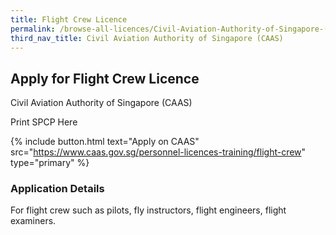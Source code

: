 ```yaml
---
title: Flight Crew Licence
permalink: /browse-all-licences/Civil-Aviation-Authority-of-Singapore-(CAAS)/Flight-Crew-Licence
third_nav_title: Civil Aviation Authority of Singapore (CAAS)
---
```


## Apply for Flight Crew Licence

Civil Aviation Authority of Singapore (CAAS)

Print SPCP Here


{% include button.html text="Apply on CAAS" src="https://www.caas.gov.sg/personnel-licences-training/flight-crew" type="primary" %}

### Application Details

<p>For flight crew such as pilots, fly instructors, flight engineers, flight examiners.</p>

